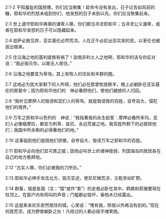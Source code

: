 <a id="1-2"></a>2:1-2  不知羞耻的国民哪，你们应当聚集！趁命令没有发出，日子过去如风前的糠，耶和华的烈怒未临到你们，他发怒的日子未到以先，你们应当聚集前来。  

<a id="3"></a>2:3  世上遵守耶和华典章的谦卑人哪，你们都当寻求耶和华；当寻求公义谦卑，或者在耶和华发怒的日子可以隐藏起来。  

<a id="4"></a>2:4  迦萨必致见弃，亚实基伦必然荒凉。人在正午必赶出亚实突的民，以革伦也被拔出根来。  

<a id="5"></a>2:5  住沿海之地的基利提族有祸了！迦南非利士人之地啊，耶和华的话与你反对说：“我必毁灭你，以致无人居住。”  

<a id="6"></a>2:6  沿海之地要变为草场，其上有牧人的住处和羊群的圈。  

<a id="7"></a>2:7  这地必为犹大家剩下的人所得，他们必在那里牧放群羊，晚上必躺卧在亚实基伦的房屋中；因为耶和华他们的　神必眷顾他们，使他们被掳的人归回。  

<a id="8"></a>2:8  “我听见摩押人的毁谤和亚扪人的辱骂，就是毁谤我的百姓，自夸自大，侵犯他们的境界。”  

<a id="9"></a>2:9  万军之耶和华以色列的　神说：“我指著我的永生起誓：摩押必像所多玛，亚扪人必像蛾摩拉，都变为刺草、盐坑、永远荒废之地。我百姓所剩下的必掳掠他们；我国中所余剩的必得著他们的地。”  

<a id="10"></a>2:10  这事临到他们是因他们骄傲，自夸自大，毁谤万军之耶和华的百姓。  

<a id="11"></a>2:11  耶和华必向他们显可畏之威；因他必叫世上的诸神瘦弱，列国海岛的居民各在自己的地方敬拜他。  

<a id="12"></a>2:12  “古实人哪，你们必被我的刀所杀。”  

<a id="13"></a>2:13  耶和华必伸手攻击北方，毁灭亚述，使尼尼微荒凉，又乾旱如旷野。  

<a id="14"></a>2:14  群畜，就是各国（注：“国”或作“类”）的走兽必卧在其中，鹈鹕和箭猪要宿在柱顶上。在窗户内有鸣叫的声音；门槛都必毁坏，香柏木已经露出。  

<a id="15"></a>2:15  这是素来欢乐安然居住的城，心里说：“惟有我，除我以外再没有别的。”现在何竟荒凉，成为野兽躺卧之处！凡经过的人都必摇手嗤笑她。  
